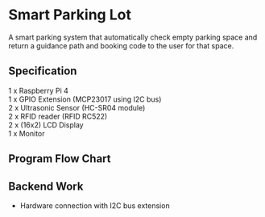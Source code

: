 # Smart Parking Lot

A smart parking system that automatically check empty parking space and return a guidance path and booking code to the user for that space.

## Specification

1 x Raspberry Pi 4\
1 x GPIO Extension (MCP23017 using I2C bus)\
2 x Ultrasonic Sensor (HC-SR04 module)\
2 x RFID reader (RFID RC522)\
2 x (16x2) LCD Display\
1 x Monitor

## Program Flow Chart

## Backend Work

+ Hardware connection with I2C bus extension

